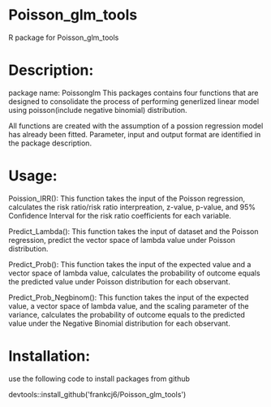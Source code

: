 # Poisson_glm_tools
R package for Poisson_glm_tools

# Description:
package name: Poissonglm
This packages contains four functions that are designed to consolidate the process of performing generlized linear model 
using poisson(include negative binomial) distribution. 

All functions are created with the assumption of a possion regression model has already been fitted. 
Parameter, input and output format are identified in the package description. 

# Usage:
Poission_IRR():
This function takes the input of the Poisson regression, calculates the risk ratio/risk ratio interpreation, z-value, p-value, 
and 95% Confidence Interval for the risk ratio coefficients for each variable. 

Predict_Lambda():
This function takes the input of dataset and the Poisson regression, predict the vector space of lambda value under Poisson distribution.

Predict_Prob():
This function takes the input of the expected value and a vector space of lambda value, calculates the probability of outcome equals 
the predicted value under Poisson distribution for each observant. 

Predict_Prob_Negbinom():
This function takes the input of the expected value, a vector space of lambda value, and the scaling parameter of the variance, calculates the probability of outcome equals to the predicted value under the Negative Binomial distribution for each observant.

# Installation:
use the following code to install packages from github

devtools::install_github('frankcj6/Poisson_glm_tools')
